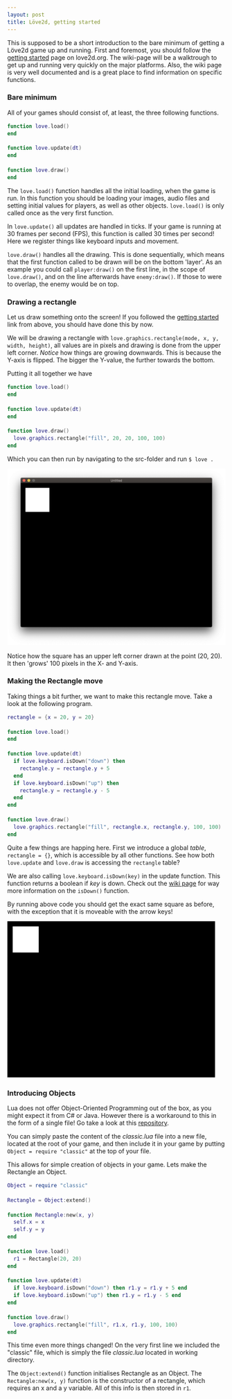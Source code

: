 ```yaml
---
layout: post
title: Löve2d, getting started
---
```


This is supposed to be a short introduction to the bare minimum of getting
a Löve2d game up and running. First and foremost, you should follow the
[getting started](https://love2d.org/wiki/Getting_Started) page on love2d.org.
The wiki-page will be a walktrough to get up and running very quickly on the 
major platforms. Also, the wiki page is very well documented and is a great
place to find information on specific functions. 

### Bare minimum

All of your games should consist of, at least, the three following functions. 
```lua
function love.load()
end

function love.update(dt)
end

function love.draw()
end
```

The `love.load()` function handles all the initial loading, when the game is
run. In this function you should be loading your images, audio files and
setting initial values for players, as well as other objects. `love.load()` is
only called once as the very first function.

In `love.update()` all updates are handled in ticks. If your game is running at
30 frames per second (FPS), this function is called 30 times per second! Here
we register things like keyboard inputs and movement. 

`love.draw()` handles all the drawing. This is done sequentially, which means
that the first function called to be drawn will be on the bottom 'layer'. As an
example you could call `player:draw()` on the first line, in the scope of
`love.draw()`, and on the line afterwards have `enemy:draw()`. If those to were
to overlap, the enemy would be on top.

### Drawing a rectangle 

Let us draw something onto the screen! If you followed the [getting started](https://love2d.org/wiki/Getting_Started) link from above, you should have done this by now. 

We will be drawing a rectangle with `love.graphics.rectangle(mode, x, y, width,
height)`, all values are in pixels and drawing is done from the upper left
corner. *Notice* how things are growing downwards. This is because the Y-axis
is flipped. The bigger the Y-value, the further towards the bottom.

Putting it all together we have
```lua
function love.load()
end

function love.update(dt)
end

function love.draw()
  love.graphics.rectangle("fill", 20, 20, 100, 100)
end
```

Which you can then run by navigating to the src-folder and run `$ love .` 

![Drawing a rectangle](/images/2020-11-09/drawsquare.png)

Notice how the square has an upper left corner drawn at the point (20, 20). It
then 'grows' 100 pixels in the X- and Y-axis.

### Making the Rectangle move 

Taking things a bit further, we want to make this rectangle move. Take a look
at the following program.
```lua
rectangle = {x = 20, y = 20}

function love.load()
end

function love.update(dt)
  if love.keyboard.isDown("down") then
    rectangle.y = rectangle.y + 5
  end
  if love.keyboard.isDown("up") then
    rectangle.y = rectangle.y - 5
  end
end

function love.draw()
  love.graphics.rectangle("fill", rectangle.x, rectangle.y, 100, 100)
end
```
Quite a few things are happing here. First we introduce a global *table*,
`rectangle = {}`, which is accessible by all other functions. See how both
`love.update` and `love.draw` is accessing the `rectangle` table?

We are also calling `love.keyboard.isDown(key)` in the update function. This
function returns a boolean if *key* is down. Check out the [wiki page](https://love2d.org/wiki/love.keyboard.isDown) for way
more information on the `isDown()` function.

By running above code you should get the exact same square as before, with the
exception that it is moveable with the arrow keys!

![A moveable rectangle](/images/2020-11-09/moverec.gif)

### Introducing Objects

Lua does not offer Object-Oriented Programming out of the box, as you might
expect it from C# or Java. However there is a workaround to this in the form of
a single file! Go take a look at this [repository](https://github.com/rxi/classic).

You can simply paste the content of the *classic.lua* file into a new file,
located at the root of your game, and then include it in your game by putting
`Object = require "classic"` at the top of your file. 

This allows for simple creation of objects in your game. Lets make the
Rectangle an Object.

```lua
Object = require "classic"

Rectangle = Object:extend()

function Rectangle:new(x, y)
  self.x = x
  self.y = y
end

function love.load()
  r1 = Rectangle(20, 20)
end

function love.update(dt)
  if love.keyboard.isDown("down") then r1.y = r1.y + 5 end
  if love.keyboard.isDown("up") then r1.y = r1.y - 5 end
end

function love.draw()
  love.graphics.rectangle("fill", r1.x, r1.y, 100, 100)
end
````

This time even more things changed! 
On the very first line we included the "classic" file, which is simply the file
*classic.lua* located in working directory.

The `Object:extend()` function initialises Rectangle as an Object. The
`Rectangle:new(x, y)` function is the constructor of a rectangle, which
requires an x and a y variable. All of this info is then stored in `r1`.
